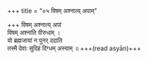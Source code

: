 +++
title = "०५ विषम् अश्नात्य् अपाम्"

+++
विषम् अश्नात्य् अपां  
विषम् अश्नाति वीरुधाम् ।  
यो ब्रह्मजायां न पुनर् ददाति  
तस्मै देवाः सुदिहं दिग्धम् अस्याम् ॥ +++(read asyān)+++
